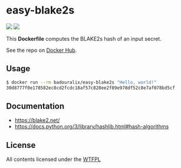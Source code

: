 # easy-blake2s

[![](https://images.microbadger.com/badges/version/badouralix/easy-blake2s.svg)](https://microbadger.com/images/badouralix/easy-blake2s "Get your own version badge on microbadger.com") [![](https://images.microbadger.com/badges/image/badouralix/easy-blake2s.svg)](https://microbadger.com/images/badouralix/easy-blake2s "Get your own image badge on microbadger.com")

This **Dockerfile** computes the BLAKE2s hash of an input secret.

See the repo on [Docker Hub](https://hub.docker.com/r/badouralix/easy-blake2s/).

## Usage

```bash
$ docker run --rm badouralix/easy-blake2s "Hello, world!"
30d8777f0e178582ec8cd2fcdc18af57c828ee2f89e978df52c8e7af078bd5cf
```

## Documentation

- <https://blake2.net/>
- <https://docs.python.org/3/library/hashlib.html#hash-algorithms>

## License

All contents licensed under the [WTFPL](https://github.com/badouralix/dockerfiles/blob/master/LICENSE)
